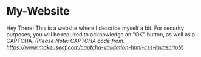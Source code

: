 # My-Website
Hey There! This is a website where I describe myself a bit. 
For security purposes, you will be required to acknowledge an "OK" button, as well as a CAPTCHA. 
*(Please Note: CAPTCHA code from: https://www.makeuseof.com/captcha-validation-html-css-javascript/)*